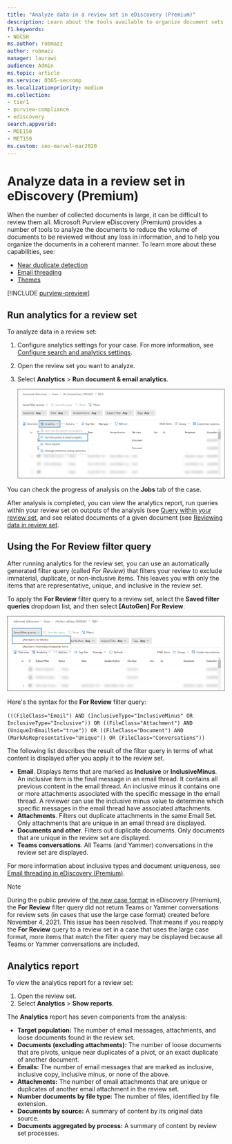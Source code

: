 ```yaml
---
title: "Analyze data in a review set in eDiscovery (Premium)"
description: Learn about the tools available to organize document sets when analyzing an Microsoft Purview eDiscovery (Premium) case.
f1.keywords:
- NOCSH
ms.author: robmazz
author: robmazz
manager: laurawi
audience: Admin
ms.topic: article
ms.service: O365-seccomp
ms.localizationpriority: medium
ms.collection:
- tier1
- purview-compliance
- ediscovery 
search.appverid: 
- MOE150
- MET150
ms.custom: seo-marvel-mar2020
---
```


# Analyze data in a review set in eDiscovery (Premium)

When the number of collected documents is large, it can be difficult to review them all. Microsoft Purview eDiscovery (Premium) provides a number of tools to analyze the documents to reduce the volume of documents to be reviewed without any loss in information, and to help you organize the documents in a coherent manner. To learn more about these capabilities, see:

- [Near duplicate detection](ediscovery-near-duplicate-detection.md)
- [Email threading](ediscovery-email-threading.md)
- [Themes](ediscovery-themes.md)

[!INCLUDE [purview-preview](../includes/purview-preview.md)]

## Run analytics for a review set

To analyze data in a review set:

1. Configure analytics settings for your case. For more information, see [Configure search and analytics settings](ediscovery-configure-search-and-analytics-settings.md).

2. Open the review set you want to analyze.

3. Select **Analytics** > **Run document & email analytics**.

   ![Select Run document & email analytics from the Analytics dropdown list](..\media\RunAnalytics1.png)

You can check the progress of analysis on the **Jobs** tab of the case.

 After analysis is completed, you can view the analytics report, run queries within your review set on outputs of the analysis (see [Query within your review set](ediscovery-review-set-search.md), and see related documents of a given document (see [Reviewing data in review set](reviewing-data-in-review-set.md).

## Using the For Review filter query

After running analytics for the review set, you can use an automatically generated filter query (called *For Review*) that filters your review to exclude immaterial, duplicate, or non-inclusive items. This leaves you with only the items that are representative, unique, and inclusive in the review set.

To apply the **For Review** filter query to a review set, select the **Saved filter queries** dropdown list, and then select **\[AutoGen] For Review**.

![Select For Review from the Saved filter queries dropdown list](..\media\ForReviewFilterQuery1.png)

Here's the syntax for the **For Review** filter query:

`(((FileClass="Email") AND (InclusiveType="InclusiveMinus" OR InclusiveType="Inclusive")) OR ((FileClass="Attachment") AND (UniqueInEmailSet="true")) OR ((FileClass="Document") AND (MarkAsRepresentative="Unique")) OR (FileClass="Conversations"))`

The following list describes the result of the filter query in terms of what content is displayed after you apply it to the review set.

- **Email**. Displays items that are marked as **Inclusive** or **InclusiveMinus**. An inclusive item is the final message in an email thread. It contains all previous content in the email thread. An inclusive minus it contains one or more attachments associated with the specific message in the email thread. A reviewer can use the inclusive minus value to determine which specific messages in the email thread have associated attachments.
- **Attachments**. Filters out duplicate attachments in the same Email Set. Only attachments that are unique in an email thread are displayed.
- **Documents and other**. Filters out duplicate documents. Only documents that are unique in the review set are displayed.
- **Teams conversations**. All Teams (and Yammer) conversations in the review set are displayed.

For more information about inclusive types and document uniqueness, see [Email threading in eDiscovery (Premium)](ediscovery-email-threading.md).

> [!NOTE]
> During the public preview of [the new case format](ediscovery-new-case-format.md) in eDiscovery (Premium), the **For Review** filter query did not return Teams or Yammer conversations for review sets (in cases that use the large case format) created before November 4, 2021. This issue has been resolved. That means if you reapply the **For Review** query to a review set in a case that uses the large case format, more items that match the filter query may be displayed because all Teams or Yammer conversations are included.

## Analytics report

To view the analytics report for a review set:

1. Open the review set.
2. Select **Analytics** > **Show reports**.

The **Analytics** report has seven components from the analysis:

- **Target population:** The number of email messages, attachments, and loose documents found in the review set.
- **Documents (excluding attachments):** The number of loose documents that are pivots, unique near duplicates of a pivot, or an exact duplicate of another document.
- **Emails:** The number of email messages that are marked as inclusive, inclusive copy, inclusive minus, or none of the above.
- **Attachments:** The number of email attachments that are unique or duplicates of another email attachment in the review set.
- **Number documents by file type:** The number of files, identified by file extension.
- **Documents by source:** A summary of content by its original data source.
- **Documents aggregated by process:** A summary of content by review set processes.

